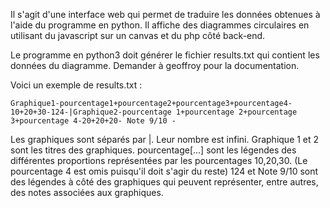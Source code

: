 Il s'agit d'une interface web qui permet de traduire les données obtenues à l'aide du programme en python.
Il affiche des diagrammes circulaires en utilisant du javascript sur un canvas et du php côté back-end.

Le programme en python3 doit générer le fichier results.txt qui contient les données du diagramme.
Demander à geoffroy pour la documentation.

Voici un exemple de results.txt :

	
	Graphique1-pourcentage1+pourcentage2+pourcentage3+pourcentage4-10+20+30-124-|Graphique2-pourcentage 1+pourcentage 2+pourcentage 3+pourcentage 4-20+20+20- Note 9/10 -


Les graphiques sont séparés par |. Leur nombre est infini. Graphique 1 et 2 sont les titres des graphiques. pourcentage[...] sont les légendes des différentes proportions représentées par les pourcentages 10,20,30. (Le pourcentage 4 est omis puisqu'il doit s'agir du reste)
124 et Note 9/10 sont des légendes à côté des graphiques qui peuvent représenter, entre autres, des notes associées aux graphiques.
